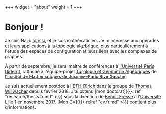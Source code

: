 +++
widget = "about"
weight = 1
+++

# Bonjour !

Je suis Najib <abbr title="Mon nom complet est « Idrissi Kaïtouni ». Je préfère utiliser « Idrissi » dans les milieux académiques pour plus de simplicité et pour éviter certains problèmes – par exemple, des systèmes informatiques qui croient que « Idrissi » est mon deuxième prénom et qu'il faut m'appeler « NI Kaïtouni »...).">Idrissi</abbr>, et je suis mathématicien.
Je m'intéresse aux opérades et leurs applications à la topologie algébrique, plus particulièrement à l'étude des espaces de configuration et leurs liens avec les complexes de graphes.

À partir de septembre, je serai maître de conférences à [l'Université Paris Diderot](https://www.univ-paris-diderot.fr), rattaché à l'équipe-projet [Topologie et Géométrie Algébriques](https://www.imj-prg.fr/tga/) de [l'Institut de Mathématiques de Jussieu--Paris Rive Gauche](https://www.imj-prg.fr).

Je suis actuellement postdoc à [l'ETH Zürich](https://www.ethz.ch/) dans le groupe de [Thomas Willwacher](https://people.math.ethz.ch/~wilthoma/) depuis février 2018.
J'ai obtenu [mon doctorat]({{< ref "research/thesis.fr.md" >}}) sous la direction de [Benoit Fresse](https://math.univ-lille1.fr/~fresse) à l'[Université Lille 1](https://www.univ-lille.fr) en novembre 2017.
[Mon CV]({{< relref "cv.fr.md" >}}) contient plus d'informations.
